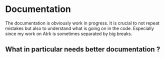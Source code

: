 # Documentation

The documentation is obviously work in progress. It is crucial to not repeat mistakes but also to understand what is going on in the code. Especially since my work on Atrk is sometimes separated by big breaks.

## What in particular needs better documentation ?
